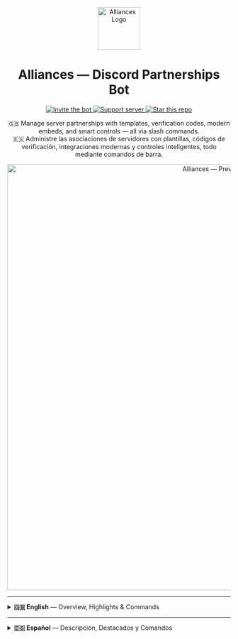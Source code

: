 <p align="center">
  <img src="https://i.imgur.com/5VcFYfp.png" alt="Alliances Logo" width="96">
</p>

<h1 align="center">Alliances — Discord Partnerships Bot</h1>

<p align="center">
  <a href="https://discord.com/api/oauth2/authorize?client_id=1410651859936608326&permissions=8&scope=bot%20applications.commands">
    <img alt="Invite the bot" src="https://img.shields.io/badge/INVITE%20BOT-5865F2?style=for-the-badge&logo=discord&logoColor=white&labelColor=1f2335">
  </a>
  <a href="https://discord.gg/xV4788y5pD">
    <img alt="Support server" src="https://img.shields.io/badge/SUPPORT%20SERVER-4461f2?style=for-the-badge&logo=discord&logoColor=white&labelColor=1f2335">
  </a>
  <a href="https://github.com/josuens/alliances/stargazers">
    <img alt="Star this repo" src="https://img.shields.io/github/stars/josuens/alliances?style=for-the-badge&label=STAR&logo=github&color=ffd83d&labelColor=1f2335">
  </a>
</p>

<p align="center">
  🇬🇧 Manage server partnerships with templates, verification codes, modern embeds, and smart controls — all via slash commands.<br>
  🇪🇸 Administre las asociaciones de servidores con plantillas, códigos de verificación, integraciones modernas y controles inteligentes, todo mediante comandos de barra.
</p>

<p align="center">
  <img src="https://i.imgur.com/TEyCJbB.png" alt="Alliances — Preview Banner" width="960">
</p>

---

<details>
  <summary><b>🇬🇧 English</b> — Overview, Highlights & Commands</summary>

### Overview
**Alliances** is a modern Discord bot to run **server partnerships** the right way: propose alliances, verify with secure codes, approve/decline with buttons, and publish sleek embeds using **templates** — all through **intuitive slash commands**.

### Highlights
- 🔗 **End-to-end alliance flow** — propose → verify (one-time code) → accept or reject.
- 📝 **Embeds & templates** — public/private templates with Markdown and dynamic vars:
  `GUILD_NAME`, `GUILD_ID`, `GUILD_ICON`, `MEMBER_COUNT`, `PARTNER_ID`, `CREATOR`, `CODE`.
- 🧭 **Multi-guild & multi-user** — role-based control and permission checks.
- 🛡️ **Safety controls** — server blocklist, intake toggle, global availability.
- 🌍 **Bilingual** — English & Spanish for all messages. Switch anytime with `/lang`.
- 💎 **VIP tier** — higher limits (alliances/templates) and shorter send cooldown.
- 📣 **Modern, branded embeds** — unified footer `ALLIANCE.TOP`, timestamp, emojis.
- 🔔 **Smart notifications** — admin channel for invites/updates; publish channel for partners.

### Commands (English names, localized descriptions)

**General**
- `/help` — Show help and quick guidance  
- `/lang code:<en|es>` — Switch bot language for messages

**Setup**
- `/setup channel type:<admin|publish> channel:<#channel>` — Set admin & publish channels  
- `/setup role role:<@role>` — Choose who can manage alliances

**Templates (per guild)**
- `/template create` — Create a template via modal (name, title, description, optional image)  
- `/template list` — View templates  
- `/template edit name:<TemplateName>` — Update a template  
- `/template delete name:<TemplateName>` — Remove a template  
*Default limit: 3 templates per guild (VIP: higher).*

**Alliances**
- `/alliance propose target_guild_id:<ID>` — Propose a new alliance  
- `/alliance list` — List current alliances  
- `/alliance remove target_guild_id:<ID>` — Remove an alliance (both directions)  
*Default limit: 3 alliances per guild (VIP: higher). Requires the bot installed & configured on **both** servers.*

**Sending Templates**
- `/send template target_guild_id:<ID> template:<TemplateName>` — Publish a template to an allied server  
  • Cooldown per alliance: every **5 days** (VIP: **24h**)  
  • Requires at least **1 template**

**Availability & Discovery**
- `/toggle allow:<true|false>` — Allow/block new requests (also blocks acceptance)  
- `/public set enable:<true|false>` — Join/leave the global “public” list  
- `/public list` — Discover public servers

**VIP**
- `/vip enable:<true|false>` — Mark current guild as VIP (owner only)

**Like it?** ⭐ Star the repo → https://github.com/josuens/alliances
</details>

---

<details>
  <summary><b>🇪🇸 Español</b> — Descripción, Destacados y Comandos</summary>

### Descripción
**Alliances** permite a las comunidades gestionar **alianzas entre servidores** como debe ser: propone alianzas, verifica con **códigos de seguridad**, aprueba/rechaza con botones y publica **embeds** elegantes con **plantillas** — todo mediante **comandos slash**.

### Destacados
- 🔗 **Flujo completo de alianzas** — propuesta → verificación (código único) → aceptar o rechazar.
- 📝 **Embeds y plantillas** — plantillas públicas/privadas con Markdown y variables:
  `GUILD_NAME`, `GUILD_ID`, `GUILD_ICON`, `MEMBER_COUNT`, `PARTNER_ID`, `CREATOR`, `CODE`.
- 🧭 **Multi-servidor & multi-usuario** — control por roles y validación de permisos.
- 🛡️ **Controles de seguridad** — lista de bloqueo, toggle de recepción, disponibilidad pública.
- 🌍 **Bilingüe** — inglés y español para todos los mensajes. Cambia con `/lang`.
- 💎 **Nivel VIP** — límites superiores (alianzas/plantillas) y cooldown más corto.
- 📣 **Embeds modernos y de marca** — footer unificado `ALLIANCE.TOP`, timestamp, emojis.
- 🔔 **Notificaciones claras** — canal de admin para invitaciones/actualizaciones; canal de publicaciones para partners.

### Comandos (nombres en inglés, descripciones localizadas)

**General**
- `/help` — Ver ayuda y guía rápida  
- `/lang code:<en|es>` — Cambiar el idioma de los mensajes

**Configuración**
- `/setup channel type:<admin|publish> channel:<#channel>` — Definir canales de admin y publicaciones  
- `/setup role role:<@role>` — Elegir quién gestiona las alianzas

**Plantillas (por servidor)**
- `/template create` — Crear plantilla con modal (nombre, título, descripción, imagen opcional)  
- `/template list` — Ver plantillas  
- `/template edit name:<TemplateName>` — Actualizar una plantilla  
- `/template delete name:<TemplateName>` — Eliminar una plantilla  
*Límite por defecto: 3 plantillas por servidor (VIP: más).*

**Alianzas**
- `/alliance propose target_guild_id:<ID>` — Proponer una nueva alianza  
- `/alliance list` — Listar alianzas actuales  
- `/alliance remove target_guild_id:<ID>` — Eliminar una alianza (en ambos sentidos)  
*Límite por defecto: 3 alianzas por servidor (VIP: más). Requiere el bot instalado y configurado en **ambos** servidores.*

**Envío de plantillas**
- `/send template target_guild_id:<ID> template:<TemplateName>` — Publicar una plantilla al servidor aliado  
  • Cooldown por alianza: cada **5 días** (VIP: **24h**)  
  • Requiere mínimo **1 plantilla**

**Disponibilidad & Descubrimiento**
- `/toggle allow:<true|false>` — Permitir/bloquear nuevas solicitudes (también bloquea aceptar)  
- `/public set enable:<true|false>` — Activar/desactivar visibilidad pública  
- `/public list` — Ver servidores públicos

**VIP**
- `/vip enable:<true|false>` — Marcar este servidor como VIP (solo dueño)

**¿Te gusta?** ⭐ Dale una estrella → https://github.com/josuens/alliances
</details>
